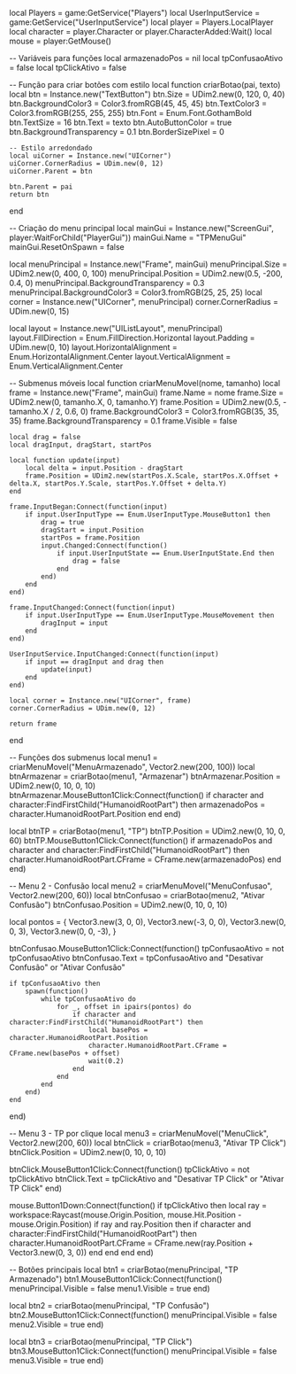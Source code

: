 local Players = game:GetService("Players")
local UserInputService = game:GetService("UserInputService")
local player = Players.LocalPlayer
local character = player.Character or player.CharacterAdded:Wait()
local mouse = player:GetMouse()

-- Variáveis para funções
local armazenadoPos = nil
local tpConfusaoAtivo = false
local tpClickAtivo = false

-- Função para criar botões com estilo
local function criarBotao(pai, texto)
	local btn = Instance.new("TextButton")
	btn.Size = UDim2.new(0, 120, 0, 40)
	btn.BackgroundColor3 = Color3.fromRGB(45, 45, 45)
	btn.TextColor3 = Color3.fromRGB(255, 255, 255)
	btn.Font = Enum.Font.GothamBold
	btn.TextSize = 16
	btn.Text = texto
	btn.AutoButtonColor = true
	btn.BackgroundTransparency = 0.1
	btn.BorderSizePixel = 0

	-- Estilo arredondado
	local uiCorner = Instance.new("UICorner")
	uiCorner.CornerRadius = UDim.new(0, 12)
	uiCorner.Parent = btn

	btn.Parent = pai
	return btn
end

-- Criação do menu principal
local mainGui = Instance.new("ScreenGui", player:WaitForChild("PlayerGui"))
mainGui.Name = "TPMenuGui"
mainGui.ResetOnSpawn = false

local menuPrincipal = Instance.new("Frame", mainGui)
menuPrincipal.Size = UDim2.new(0, 400, 0, 100)
menuPrincipal.Position = UDim2.new(0.5, -200, 0.4, 0)
menuPrincipal.BackgroundTransparency = 0.3
menuPrincipal.BackgroundColor3 = Color3.fromRGB(25, 25, 25)
local corner = Instance.new("UICorner", menuPrincipal)
corner.CornerRadius = UDim.new(0, 15)

local layout = Instance.new("UIListLayout", menuPrincipal)
layout.FillDirection = Enum.FillDirection.Horizontal
layout.Padding = UDim.new(0, 10)
layout.HorizontalAlignment = Enum.HorizontalAlignment.Center
layout.VerticalAlignment = Enum.VerticalAlignment.Center

-- Submenus móveis
local function criarMenuMovel(nome, tamanho)
	local frame = Instance.new("Frame", mainGui)
	frame.Name = nome
	frame.Size = UDim2.new(0, tamanho.X, 0, tamanho.Y)
	frame.Position = UDim2.new(0.5, -tamanho.X / 2, 0.6, 0)
	frame.BackgroundColor3 = Color3.fromRGB(35, 35, 35)
	frame.BackgroundTransparency = 0.1
	frame.Visible = false

	local drag = false
	local dragInput, dragStart, startPos

	local function update(input)
		local delta = input.Position - dragStart
		frame.Position = UDim2.new(startPos.X.Scale, startPos.X.Offset + delta.X, startPos.Y.Scale, startPos.Y.Offset + delta.Y)
	end

	frame.InputBegan:Connect(function(input)
		if input.UserInputType == Enum.UserInputType.MouseButton1 then
			drag = true
			dragStart = input.Position
			startPos = frame.Position
			input.Changed:Connect(function()
				if input.UserInputState == Enum.UserInputState.End then
					drag = false
				end
			end)
		end
	end)

	frame.InputChanged:Connect(function(input)
		if input.UserInputType == Enum.UserInputType.MouseMovement then
			dragInput = input
		end
	end)

	UserInputService.InputChanged:Connect(function(input)
		if input == dragInput and drag then
			update(input)
		end
	end)

	local corner = Instance.new("UICorner", frame)
	corner.CornerRadius = UDim.new(0, 12)

	return frame
end

-- Funções dos submenus
local menu1 = criarMenuMovel("MenuArmazenado", Vector2.new(200, 100))
local btnArmazenar = criarBotao(menu1, "Armazenar")
btnArmazenar.Position = UDim2.new(0, 10, 0, 10)
btnArmazenar.MouseButton1Click:Connect(function()
	if character and character:FindFirstChild("HumanoidRootPart") then
		armazenadoPos = character.HumanoidRootPart.Position
	end
end)

local btnTP = criarBotao(menu1, "TP")
btnTP.Position = UDim2.new(0, 10, 0, 60)
btnTP.MouseButton1Click:Connect(function()
	if armazenadoPos and character and character:FindFirstChild("HumanoidRootPart") then
		character.HumanoidRootPart.CFrame = CFrame.new(armazenadoPos)
	end
end)

-- Menu 2 - Confusão
local menu2 = criarMenuMovel("MenuConfusao", Vector2.new(200, 60))
local btnConfusao = criarBotao(menu2, "Ativar Confusão")
btnConfusao.Position = UDim2.new(0, 10, 0, 10)

local pontos = {
	Vector3.new(3, 0, 0),
	Vector3.new(-3, 0, 0),
	Vector3.new(0, 0, 3),
	Vector3.new(0, 0, -3),
}

btnConfusao.MouseButton1Click:Connect(function()
	tpConfusaoAtivo = not tpConfusaoAtivo
	btnConfusao.Text = tpConfusaoAtivo and "Desativar Confusão" or "Ativar Confusão"

	if tpConfusaoAtivo then
		spawn(function()
			while tpConfusaoAtivo do
				for _, offset in ipairs(pontos) do
					if character and character:FindFirstChild("HumanoidRootPart") then
						local basePos = character.HumanoidRootPart.Position
						character.HumanoidRootPart.CFrame = CFrame.new(basePos + offset)
						wait(0.2)
					end
				end
			end
		end)
	end
end)

-- Menu 3 - TP por clique
local menu3 = criarMenuMovel("MenuClick", Vector2.new(200, 60))
local btnClick = criarBotao(menu3, "Ativar TP Click")
btnClick.Position = UDim2.new(0, 10, 0, 10)

btnClick.MouseButton1Click:Connect(function()
	tpClickAtivo = not tpClickAtivo
	btnClick.Text = tpClickAtivo and "Desativar TP Click" or "Ativar TP Click"
end)

mouse.Button1Down:Connect(function()
	if tpClickAtivo then
		local ray = workspace:Raycast(mouse.Origin.Position, mouse.Hit.Position - mouse.Origin.Position)
		if ray and ray.Position then
			if character and character:FindFirstChild("HumanoidRootPart") then
				character.HumanoidRootPart.CFrame = CFrame.new(ray.Position + Vector3.new(0, 3, 0))
			end
		end
	end
end)

-- Botões principais
local btn1 = criarBotao(menuPrincipal, "TP Armazenado")
btn1.MouseButton1Click:Connect(function()
	menuPrincipal.Visible = false
	menu1.Visible = true
end)

local btn2 = criarBotao(menuPrincipal, "TP Confusão")
btn2.MouseButton1Click:Connect(function()
	menuPrincipal.Visible = false
	menu2.Visible = true
end)

local btn3 = criarBotao(menuPrincipal, "TP Click")
btn3.MouseButton1Click:Connect(function()
	menuPrincipal.Visible = false
	menu3.Visible = true
end)
